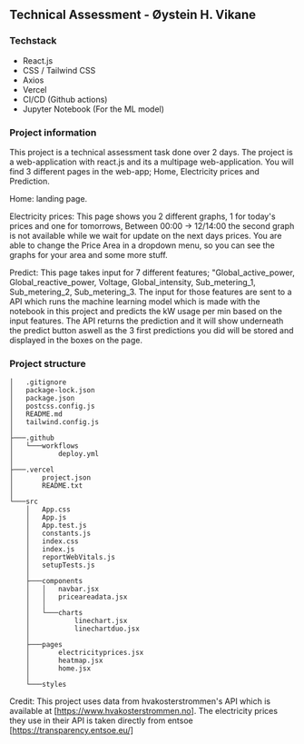 ## Technical Assessment - Øystein H. Vikane

### Techstack

- React.js
- CSS / Tailwind CSS
- Axios
- Vercel
- CI/CD (Github actions)
- Jupyter Notebook (For the ML model)

### Project information

This project is a technical assessment task done over 2 days.
The project is a web-application with react.js and its a multipage web-application.
You will find 3 different pages in the web-app; Home, Electricity prices and Prediction.

Home: landing page.

Electricity prices: This page shows you 2 different graphs, 1 for today's prices and one for tomorrows,
Between 00:00 -> 12/14:00 the second graph is not available while we wait for update on the next days prices.
You are able to change the Price Area in a dropdown menu, so you can see the graphs for your area and some more stuff.

Predict: This page takes input for 7 different features; "Global_active_power, Global_reactive_power, Voltage, Global_intensity, Sub_metering_1, Sub_metering_2, Sub_metering_3. The input for those features are sent to a API which runs the machine learning model which is made with the notebook in this project and predicts
the kW usage per min based on the input features. The API returns the prediction and it will show underneath the predict button aswell as the 3 first predictions
you did will be stored and displayed in the boxes on the page.

### Project structure

```
│   .gitignore
│   package-lock.json
│   package.json
│   postcss.config.js
│   README.md
│   tailwind.config.js
│
├───.github
│   └───workflows
│           deploy.yml
│
├───.vercel
│       project.json
│       README.txt
│
└───src
    │   App.css
    │   App.js
    │   App.test.js
    │   constants.js
    │   index.css
    │   index.js
    │   reportWebVitals.js
    │   setupTests.js
    │
    ├───components
    │   │   navbar.jsx
    │   │   priceareadata.jsx
    │   │
    │   └───charts
    │           linechart.jsx
    │           linechartduo.jsx
    │
    ├───pages
    │       electricityprices.jsx
    │       heatmap.jsx
    │       home.jsx
    │
    └───styles
```

Credit:
This project uses data from hvakosterstrommen's API which is available at [https://www.hvakosterstrommen.no]. The electricity prices they use in their API is taken directly from entsoe [https://transparency.entsoe.eu/]

